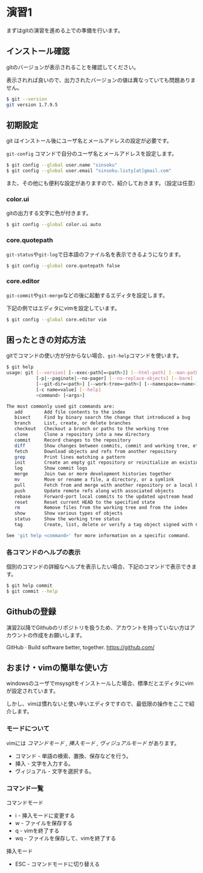 # 演習1

まずはgitの演習を進める上での準備を行います。

## インストール確認

gitのバージョンが表示されることを確認してください。

表示されれば良いので、出力されたバージョンの値は異なっていても問題ありません。

```bash
$ git --version
git version 1.7.9.5
```

## 初期設定

git はインストール後にユーザ名とメールアドレスの設定が必要です。

`git-config` コマンドで自分のユーザ名とメールアドレスを設定します。

```bash
$ git config --global user.name "sinsoku"
$ git config --global user.email "sinsoku.listy[at]gmail.com"
```

また、その他にも便利な設定がありますので、紹介しておきます。（設定は任意）

### color.ui
gitの出力する文字に色が付きます。

```bash
$ git config --global color.ui auto
```

### core.quotepath

`git-status`や`git-log`で日本語のファイル名を表示できるようになります。

```bash
$ git config --global core.quotepath false
```

### core.editor

`git-commit`や`git-merge`などの後に起動するエディタを設定します。

下記の例ではエディタにvimを設定しています。

```bash
$ git config --global core.editor vim
```

## 困ったときの対応方法

gitでコマンドの使い方が分からない場合、`git-help`コマンドを使います。

```bash
$ git help
usage: git [--version] [--exec-path[=<path>]] [--html-path] [--man-path] [--info-path]
           [-p|--paginate|--no-pager] [--no-replace-objects] [--bare]
           [--git-dir=<path>] [--work-tree=<path>] [--namespace=<name>]
           [-c name=value] [--help]
           <command> [<args>]

The most commonly used git commands are:
   add        Add file contents to the index
   bisect     Find by binary search the change that introduced a bug
   branch     List, create, or delete branches
   checkout   Checkout a branch or paths to the working tree
   clone      Clone a repository into a new directory
   commit     Record changes to the repository
   diff       Show changes between commits, commit and working tree, etc
   fetch      Download objects and refs from another repository
   grep       Print lines matching a pattern
   init       Create an empty git repository or reinitialize an existing one
   log        Show commit logs
   merge      Join two or more development histories together
   mv         Move or rename a file, a directory, or a symlink
   pull       Fetch from and merge with another repository or a local branch
   push       Update remote refs along with associated objects
   rebase     Forward-port local commits to the updated upstream head
   reset      Reset current HEAD to the specified state
   rm         Remove files from the working tree and from the index
   show       Show various types of objects
   status     Show the working tree status
   tag        Create, list, delete or verify a tag object signed with GPG

See 'git help <command>' for more information on a specific command.
```

### 各コマンドのヘルプの表示

個別のコマンドの詳細なヘルプを表示したい場合、下記のコマンドで表示できます。

```bash
$ git help commit
$ git commit --help
```

## Githubの登録

演習2以降でGithubのリポジトリを扱うため、アカウントを持っていない方はアカウントの作成をお願いします。

GitHub · Build software better, together. https://github.com/

## おまけ・vimの簡単な使い方

windowsのユーザでmsysgitをインストールした場合、標準だとエディタにvimが設定されています。

しかし、vimは慣れないと使い辛いエディタですので、最低限の操作をここで紹介します。

### モードについて

vimには *コマンドモード* , *挿入モード* , *ヴィジュアルモード* があります。

* コマンド - 単語の検索、置換、保存などを行う。
* 挿入 - 文字を入力する。
* ヴィジュアル - 文字を選択する。

### コマンド一覧

コマンドモード

* i - 挿入モードに変更する
* w - ファイルを保存する
* q - vimを終了する
* wq - ファイルを保存して、vimを終了する

挿入モード

* ESC - コマンドモードに切り替える
